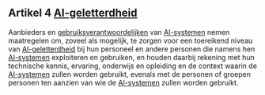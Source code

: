 ## Artikel 4 [AI-geletterdheid](a3.md#^aigell)

Aanbieders en [gebruiksverantwoordelijken](a3.md#^gebruiksverantwoordelijke) van [AI-systemen](a3.md#^ai-systeem) nemen maatregelen om, zoveel als mogelijk, te zorgen voor een toereikend niveau van [AI-geletterdheid](a3.md#^aigell) bij hun personeel en andere personen die namens hen [AI-systemen](a3.md#^ai-systeem) exploiteren en gebruiken, en houden daarbij rekening met hun technische kennis, ervaring, onderwijs en opleiding en de context waarin de [AI-systemen](a3.md#^ai-systeem) zullen worden gebruikt, evenals met de personen of groepen personen ten aanzien van wie de [AI-systemen](a3.md#^ai-systeem) zullen worden gebruikt.

